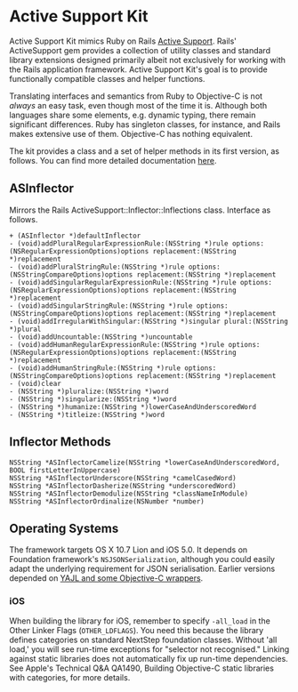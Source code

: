 # Active Support Kit

Active Support Kit mimics Ruby on Rails [Active Support][as]. Rails'
ActiveSupport gem provides a collection of utility classes and standard library
extensions designed primarily albeit not exclusively for working with the Rails
application framework. Active Support Kit's goal is to provide functionally
compatible classes and helper functions.

Translating interfaces and semantics from Ruby to Objective-C is not _always_ an
easy task, even though most of the time it is. Although both languages share
some elements, e.g. dynamic typing, there remain significant differences. Ruby
has singleton classes, for instance, and Rails makes extensive use of them.
Objective-C has nothing equivalent.

[as]:http://as.rubyonrails.org/

The kit provides a class and a set of helper methods in its first version, as
follows. You can find more detailed documentation
[here](http://royratcliffe.github.com/ActiveSupportKit/).

## ASInflector

Mirrors the Rails ActiveSupport::Inflector::Inflections class. Interface as follows.

	+ (ASInflector *)defaultInflector
	- (void)addPluralRegularExpressionRule:(NSString *)rule options:(NSRegularExpressionOptions)options replacement:(NSString *)replacement
	- (void)addPluralStringRule:(NSString *)rule options:(NSStringCompareOptions)options replacement:(NSString *)replacement
	- (void)addSingularRegularExpressionRule:(NSString *)rule options:(NSRegularExpressionOptions)options replacement:(NSString *)replacement
	- (void)addSingularStringRule:(NSString *)rule options:(NSStringCompareOptions)options replacement:(NSString *)replacement
	- (void)addIrregularWithSingular:(NSString *)singular plural:(NSString *)plural
	- (void)addUncountable:(NSString *)uncountable
	- (void)addHumanRegularExpressionRule:(NSString *)rule options:(NSRegularExpressionOptions)options replacement:(NSString *)replacement
	- (void)addHumanStringRule:(NSString *)rule options:(NSStringCompareOptions)options replacement:(NSString *)replacement
	- (void)clear
	- (NSString *)pluralize:(NSString *)word
	- (NSString *)singularize:(NSString *)word
	- (NSString *)humanize:(NSString *)lowerCaseAndUnderscoredWord
	- (NSString *)titleize:(NSString *)word

## Inflector Methods

	NSString *ASInflectorCamelize(NSString *lowerCaseAndUnderscoredWord, BOOL firstLetterInUppercase)
	NSString *ASInflectorUnderscore(NSString *camelCasedWord)
	NSString *ASInflectorDasherize(NSString *underscoredWord)
	NSString *ASInflectorDemodulize(NSString *classNameInModule)
	NSString *ASInflectorOrdinalize(NSNumber *number)

## Operating Systems

The framework targets OS X 10.7 Lion and iOS 5.0. It depends on Foundation
framework's `NSJSONSerialization`, although you could easily adapt the
underlying requirement for JSON serialisation. Earlier versions depended on
[YAJL and some Objective-C
wrappers](https://github.com/royratcliffe/yajl/tree/master/objc).

### iOS

When building the library for iOS, remember to specify `-all_load` in
the Other Linker Flags (`OTHER_LDFLAGS`). You need this because the
library defines categories on standard NextStep foundation
classes. Without 'all load,' you will see run-time exceptions for
"selector not recognised." Linking against static libraries does not
automatically fix up run-time dependencies. See Apple's Technical Q&A
QA1490, Building Objective-C static libraries with categories, for
more details.
